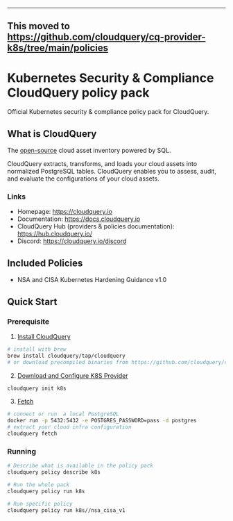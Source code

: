 ------------
This moved to https://github.com/cloudquery/cq-provider-k8s/tree/main/policies
------------

# Kubernetes Security & Compliance CloudQuery policy pack

Official Kubernetes security &amp; compliance policy pack for CloudQuery.


## What is CloudQuery

The [open-source](https://github.com/cloudquery/cloudquery) cloud asset inventory powered by SQL.

CloudQuery extracts, transforms, and loads your cloud assets into normalized PostgreSQL tables. CloudQuery enables you to assess, audit, and evaluate the configurations of your cloud assets.

### Links
* Homepage: https://cloudquery.io
* Documentation: https://docs.cloudquery.io
* CloudQuery Hub (providers & policies documentation): https://hub.cloudquery.io/
* Discord: https://cloudquery.io/discord

## Included Policies

- NSA and CISA Kubernetes Hardening Guidance v1.0

## Quick Start

### Prerequisite
1. [Install CloudQuery](https://docs.cloudquery.io/docs/getting-started)

```bash 
# install with brew
brew install cloudquery/tap/cloudquery
# or download precompiled binaries from https://github.com/cloudquery/cloudquery/releases
```

2. [Download and Configure K8S Provider](https://docs.cloudquery.io/docs/cli/fetch/overview)

```bash
cloudquery init k8s
```

3. [Fetch](https://hub.cloudquery.io/providers/cloudquery/k8s/latest)

```bash
# connect or run  a local PostgreSQL
docker run -p 5432:5432 -e POSTGRES_PASSWORD=pass -d postgres
# extract your cloud infra configuration
cloudquery fetch
```

### Running

```bash
# Describe what is available in the policy pack
cloudquery policy describe k8s

# Run the whole pack
cloudquery policy run k8s

# Run specific policy
cloudquery policy run k8s//nsa_cisa_v1
```
